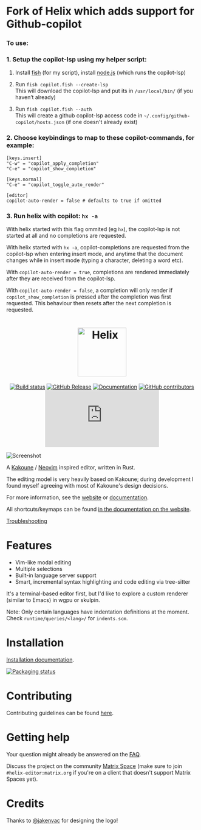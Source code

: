 # Fork of Helix which adds support for Github-copilot

### To use:
### 1. Setup the copilot-lsp using my helper script:

1. Install [fish](https://fishshell.com/) (for my script), install [node.js](https://nodejs.org/en/download/) (which runs the copilot-lsp)

2. Run `fish copilot.fish --create-lsp` 
<br>This will download the copilot-lsp and put its in `/usr/local/bin/` (if you haven’t already)
3. Run `fish copilot.fish --auth` 
<br>This will create a github copilot-lsp access code in `~/.config/github-copilot/hosts.json` (if one doesn't already exist)

### 2. Choose keybindings to map to these copilot-commands, for example:
```
[keys.insert]
"C-w" = "copilot_apply_completion" 
"C-e" = "copilot_show_completion"

[keys.normal]
"C-e" = "copilot_toggle_auto_render"

[editor]
copilot-auto-render = false # defaults to true if omitted
```

### 3. Run helix with copilot: `hx -a`

With helix started with this flag ommited (eg `hx`), the copilot-lsp is not started at all and no completions are requested.

With helix started with `hx -a`, copilot-completions are requested from the copilot-lsp when entering insert mode, and anytime that the document changes while in insert mode (typing a character, deleting a word etc).

With `copilot-auto-render = true`, completions are rendered immediately after they are received from the copilot-lsp.

With `copilot-auto-render = false`, a completion will only render if `copilot_show_completion` is pressed after the completion was first requested. This behaviour then resets after the next completion is requested.

<div align="center">

<h1>
<picture>
  <source media="(prefers-color-scheme: dark)" srcset="logo_dark.svg">
  <source media="(prefers-color-scheme: light)" srcset="logo_light.svg">
  <img alt="Helix" height="128" src="logo_light.svg">
</picture>
</h1>

[![Build status](https://github.com/helix-editor/helix/actions/workflows/build.yml/badge.svg)](https://github.com/helix-editor/helix/actions)
[![GitHub Release](https://img.shields.io/github/v/release/helix-editor/helix)](https://github.com/helix-editor/helix/releases/latest)
[![Documentation](https://shields.io/badge/-documentation-452859)](https://docs.helix-editor.com/)
[![GitHub contributors](https://img.shields.io/github/contributors/helix-editor/helix)](https://github.com/helix-editor/helix/graphs/contributors)
[![Matrix Space](https://img.shields.io/matrix/helix-community:matrix.org)](https://matrix.to/#/#helix-community:matrix.org)

</div>

![Screenshot](./screenshot.png)

A [Kakoune](https://github.com/mawww/kakoune) / [Neovim](https://github.com/neovim/neovim) inspired editor, written in Rust.

The editing model is very heavily based on Kakoune; during development I found
myself agreeing with most of Kakoune's design decisions.

For more information, see the [website](https://helix-editor.com) or
[documentation](https://docs.helix-editor.com/).

All shortcuts/keymaps can be found [in the documentation on the website](https://docs.helix-editor.com/keymap.html).

[Troubleshooting](https://github.com/helix-editor/helix/wiki/Troubleshooting)

# Features

- Vim-like modal editing
- Multiple selections
- Built-in language server support
- Smart, incremental syntax highlighting and code editing via tree-sitter

It's a terminal-based editor first, but I'd like to explore a custom renderer
(similar to Emacs) in wgpu or skulpin.

Note: Only certain languages have indentation definitions at the moment. Check
`runtime/queries/<lang>/` for `indents.scm`.

# Installation

[Installation documentation](https://docs.helix-editor.com/install.html).

[![Packaging status](https://repology.org/badge/vertical-allrepos/helix.svg?exclude_unsupported=1)](https://repology.org/project/helix/versions)

# Contributing

Contributing guidelines can be found [here](./docs/CONTRIBUTING.md).

# Getting help

Your question might already be answered on the [FAQ](https://github.com/helix-editor/helix/wiki/FAQ).

Discuss the project on the community [Matrix Space](https://matrix.to/#/#helix-community:matrix.org) (make sure to join `#helix-editor:matrix.org` if you're on a client that doesn't support Matrix Spaces yet).

# Credits

Thanks to [@jakenvac](https://github.com/jakenvac) for designing the logo!

